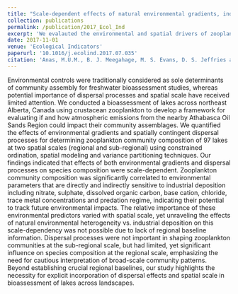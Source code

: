 ```yaml
---
title: "Scale-dependent effects of natural environmental gradients, industrial emissions and dispersal processes on zooplankton metacommunity structure: Implications for the bioassessment of boreal lakes"
collection: publications
permalink: /publication/2017_Ecol_Ind
excerpt: 'We evalauted the environmental and spatial drivers of zooplankton communities in boreal lakes acoss northern Alberta - a lanscape vulnerable to acidifying and eutrifying impacts of atmospheric industrial deposition from oil sands operations.'
date: 2017-11-01
venue: 'Ecological Indicators'
paperurl: '10.1016/j.ecolind.2017.07.035'
citation: 'Anas, M.U.M., B. J. Meegahage, M. S. Evans, D. S. Jeffries and B. Wissel. (2019). &quot;Scale-dependent effects of natural environmental gradients, industrial emissions and dispersal processes on zooplankton metacommunity structure: Implications for the bioassessment of boreal lakes.&quot; <i>Ecological Indicators</i>. 82:484-494.'
---
```

Environmental controls were traditionally considered as sole determinants of community assembly for freshwater bioassessment studies, whereas potential importance of dispersal processes and spatial scale have received limited attention. We conducted a bioassessment of lakes across northeast Alberta, Canada using crustacean zooplankton to develop a framework for evaluating if and how atmospheric emissions from the nearby Athabasca Oil Sands Region could impact their community assemblages. We quantified the effects of environmental gradients and spatially contingent dispersal processes for determining zooplankton community composition of 97 lakes at two spatial scales (regional and sub-regional) using constrained ordination, spatial modeling and variance partitioning techniques. Our findings indicated that effects of both environmental gradients and dispersal processes on species composition were scale-dependent. Zooplankton community composition was significantly correlated to environmental parameters that are directly and indirectly sensitive to industrial deposition including nitrate, sulphate, dissolved organic carbon, base cation, chloride, trace metal concentrations and predation regime, indicating their potential to track future environmental impacts. The relative importance of these environmental predictors varied with spatial scale, yet unraveling the effects of natural environmental heterogeneity vs. industrial deposition on this scale-dependency was not possible due to lack of regional baseline information. Dispersal processes were not important in shaping zooplankton communities at the sub-regional scale, but had limited, yet significant influence on species composition at the regional scale, emphasizing the need for cautious interpretation of broad-scale community patterns. Beyond establishing crucial regional baselines, our study highlights the necessity for explicit incorporation of dispersal effects and spatial scale in bioassessment of lakes across landscapes.
